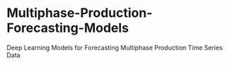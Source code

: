 # Multiphase-Production-Forecasting-Models
Deep Learning Models for Forecasting Multiphase Production Time Series Data
